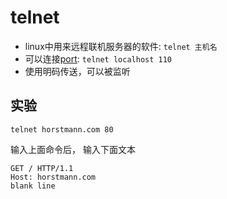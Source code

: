 # telnet

- linux中用来远程联机服务器的软件: `telnet 主机名`
- 可以连接[port](Network_Port.md): `telnet localhost 110`
- 使用明码传送，可以被监听

## 实验

```shell
telnet horstmann.com 80
```

输入上面命令后， 输入下面文本

```
GET / HTTP/1.1
Host: horstmann.com
blank line
```